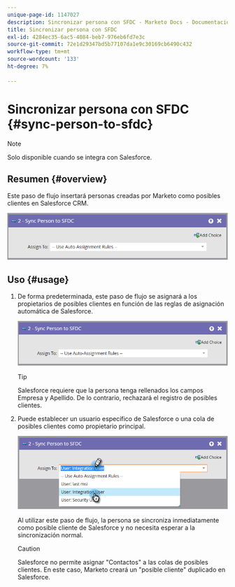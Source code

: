 ```yaml
---
unique-page-id: 1147027
description: Sincronizar persona con SFDC - Marketo Docs - Documentación del producto
title: Sincronizar persona con SFDC
exl-id: 4284ec35-6ac5-4084-beb7-976eb6fd7e3c
source-git-commit: 72e1d29347bd5b77107da1e9c30169cb6490c432
workflow-type: tm+mt
source-wordcount: '133'
ht-degree: 7%

---
```


# Sincronizar persona con SFDC {#sync-person-to-sfdc}

>[!NOTE]
>
>Solo disponible cuando se integra con Salesforce.

## Resumen {#overview}

Este paso de flujo insertará personas creadas por Marketo como posibles clientes en Salesforce CRM.

![](assets/sync-person-to-sfdc.png)

## Uso {#usage}

1. De forma predeterminada, este paso de flujo se asignará a los propietarios de posibles clientes en función de las reglas de asignación automática de Salesforce.

   ![](assets/sync-person-to-sfdc.png)

   >[!TIP]
   >
   >Salesforce requiere que la persona tenga rellenados los campos Empresa y Apellido. De lo contrario, rechazará el registro de posibles clientes.

1. Puede establecer un usuario específico de Salesforce o una cola de posibles clientes como propietario principal.

   ![](assets/sync-person-to-sfdc-2.png)

   Al utilizar este paso de flujo, la persona se sincroniza inmediatamente como posible cliente de Salesforce y no necesita esperar a la sincronización normal.

   >[!CAUTION]
   >
   >Salesforce no permite asignar &quot;Contactos&quot; a las colas de posibles clientes. En este caso, Marketo creará un &quot;posible cliente&quot; duplicado en Salesforce.
